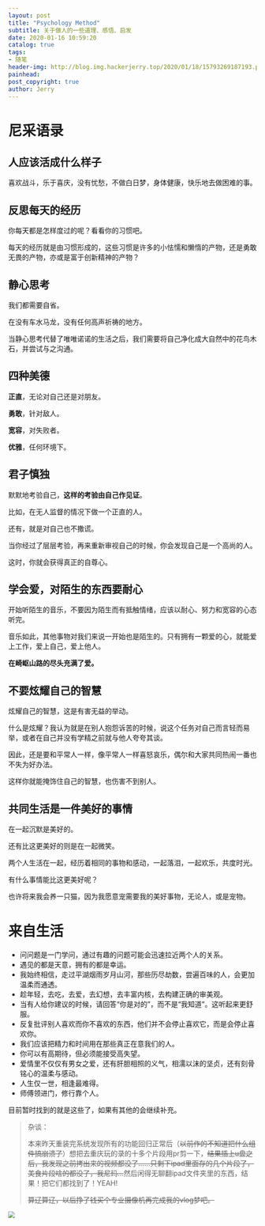 ```yaml
---
layout: post
title: "Psychology Method"
subtitle: 关于做人的一些道理、感悟、启发
date: 2020-01-16 10:59:20
catalog: true
tags: 
- 随笔
header-img: http://blog.img.hackerjerry.top/2020/01/18/15793269187193.png
painhead: 
post_copyright: true
author: Jerry
---
```


# 尼采语录

## 人应该活成什么样子

喜欢战斗，乐于喜庆，没有忧愁，不做白日梦，身体健康，快乐地去做困难的事。

## 反思每天的经历

你每天都是怎样度过的呢？看看你的习惯吧。

每天的经历就是由习惯形成的，这些习惯是许多的小怯懦和懒惰的产物，还是勇敢无畏的产物，亦或是富于创新精神的产物？

## 静心思考

我们都需要自省。

在没有车水马龙，没有任何高声祈祷的地方。

当静心思考代替了唯唯诺诺的生活之后，我们需要将自己净化成大自然中的花鸟木石，并尝试与之沟通。

## 四种美德

**正直**，无论对自己还是对朋友。

**勇敢**，针对敌人。

**宽容**，对失败者。

**优雅**，任何环境下。

## 君子慎独

默默地考验自己，**这样的考验由自己作见证**。

比如，在无人监督的情况下做一个正直的人。

还有，就是对自己也不撒谎。

当你经过了层层考验，再来重新审视自己的时候，你会发现自己是一个高尚的人。

这时，你就会获得真正的自尊心。

## 学会爱，对陌生的东西要耐心

开始听陌生的音乐，不要因为陌生而有抵触情绪，应该以耐心、努力和宽容的心态听完。

音乐如此，其他事物对我们来说一开始也是陌生的。只有拥有一颗爱的心，就能爱上工作，爱上自己，爱上他人。

**在崎岖山路的尽头充满了爱。**

## 不要炫耀自己的智慧

炫耀自己的智慧，这是有害无益的举动。

什么是炫耀？我认为就是在别人抱怨诉苦的时候，说这个任务对自己而言轻而易举，或者在自己并没有学精之前就与他人夸夸其谈。

因此，还是要和平常人一样，像平常人一样喜怒哀乐，偶尔和大家共同热闹一番也不失为好办法。

这样你就能掩饰住自己的智慧，也伤害不到别人。

## 共同生活是一件美好的事情

在一起沉默是美好的。

还有比这更美好的则是在一起微笑。

两个人生活在一起，经历着相同的事物和感动，一起落泪，一起欢乐，共度时光。

有什么事情能比这更美好呢？

也许将来我会养一只猫，因为我愿意宠需要我的美好事物，无论人，或是宠物。

# 来自生活

- 问问题是一门学问，通过有趣的问题可能会迅速拉近两个人的关系。
- 遇见的都是天意，拥有的都是幸运。
- 我始终相信，走过平湖烟雨岁月山河，那些历尽劫数，尝遍百味的人，会更加温柔而通透。
- 趁年轻，去吃，去爱，去幻想，去丰富内核，去构建正确的审美观。
- 当有人给你建议的时候，请回答“你是对的”，而不是“我知道”。这听起来更舒服。
- 反复批评别人喜欢而你不喜欢的东西，他们并不会停止喜欢它，而是会停止喜欢你。
- 我们应该把精力和时间用在那些真正在意我们的人。
- 你可以有高期待，但必须能接受高失望。
- 爱情里不仅仅有男女之爱，还有肝胆相照的义气，相濡以沫的坚贞，还有刻骨铭心的温柔与感动。
- 人生仅一世，相逢最难得。
- 师傅领进门，修行靠个人。

目前暂时找到的就是这些了，如果有其他的会继续补充。

> 杂谈：
>
> 本来昨天重装完系统发现所有的功能回归正常后（~~以前作的不知道把什么组件搞崩溃了~~）想把去重庆玩的录的十多个片段用pr剪一下，~~结果插上u盘之后，我发现之前拷出来的视频都没了……只剩下ipad里面存的几个片段了，美食片段啥的都没了，我尼玛…~~然后闲得无聊翻ipad文件夹里的东西，结果！把它们都找到了！YEAH!
>
> ~~算辽算辽，以后挣了钱买个专业摄像机再完成我的vlog梦吧。~~

<img src="http://blog.img.hackerjerry.top/FmK0pWrLybOht_o60j47iBkmHT-6" style="zoom:80%;" />